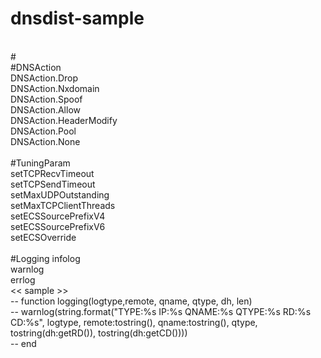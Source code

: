 # dnsdist-sample
<br>
#
<br>
#DNSAction<br>
DNSAction.Drop<br>
DNSAction.Nxdomain<br>
DNSAction.Spoof<br>
DNSAction.Allow<br>
DNSAction.HeaderModify<br>
DNSAction.Pool<br>
DNSAction.None<br>
<br>
#TuningParam<br>
setTCPRecvTimeout<br>
setTCPSendTimeout<br>
setMaxUDPOutstanding<br>
setMaxTCPClientThreads<br>
setECSSourcePrefixV4<br>
setECSSourcePrefixV6<br>
setECSOverride<br>
<br>
#Logging
infolog<br>
warnlog<br>
errlog<br>
<< sample >><br>
-- function logging(logtype,remote, qname, qtype, dh, len)<br>
--        warnlog(string.format("TYPE:%s IP:%s QNAME:%s QTYPE:%s RD:%s CD:%s", logtype, remote:tostring(), qname:tostring(), qtype, tostring(dh:getRD()), tostring(dh:getCD())))<br>
-- end<br>
<br>
